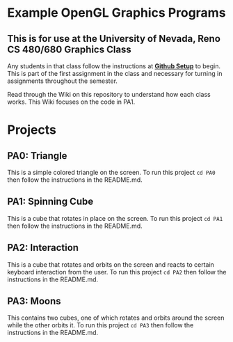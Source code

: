# Example OpenGL Graphics Programs
## This is for use at the University of Nevada, Reno CS 480/680 Graphics Class
Any students in that class follow the instructions at [**Github Setup**](https://github.com/HPC-Vis/computer-graphics/wiki/Github-Setup) to begin. This is part of the first assignment in the class and necessary for turning in assignments throughout the semester.

Read through the Wiki on this repository to understand how each class works. This Wiki focuses on the code in PA1.

# Projects

## PA0: Triangle
This is a simple colored triangle on the screen. To run this project ```cd PA0``` then follow the instructions in the README.md.

## PA1: Spinning Cube
This is a cube that rotates in place on the screen. To run this project ```cd PA1``` then follow the instructions in the README.md.

## PA2: Interaction
This is a cube that rotates and orbits on the screen and reacts to certain keyboard interaction from the user. To run this project ```cd PA2``` then follow the instructions in the README.md.

## PA3: Moons
This contains two cubes, one of which rotates and orbits around the screen while the other orbits it. To run this project ```cd PA3``` then follow the instructions in the README.md.

